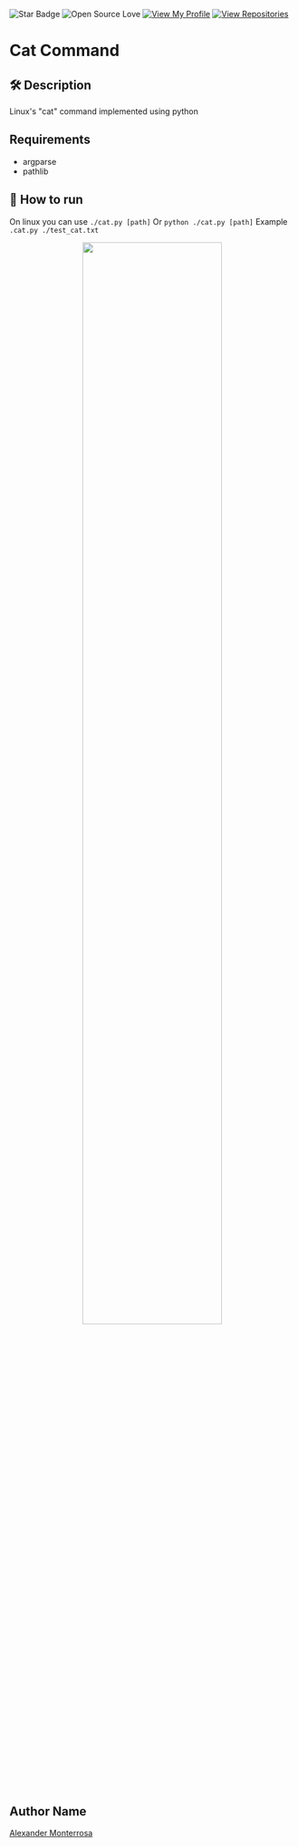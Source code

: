 ![Star Badge](https://img.shields.io/static/v1?label=%F0%9F%8C%9F&message=If%20Useful&style=style=flat&color=BC4E99)
![Open Source Love](https://badges.frapsoft.com/os/v1/open-source.svg?v=103)
[![View My Profile](https://img.shields.io/badge/View-My_Profile-green?logo=GitHub)](https://github.com/ndleah)
[![View Repositories](https://img.shields.io/badge/View-My_Repositories-blue?logo=GitHub)](https://github.com/ndleah?tab=repositories)

# Cat Command 

## 🛠️ Description
Linux's "cat" command implemented using python


## Requirements
- argparse
- pathlib

## 🌟 How to run 
On linux you can use 
``` ./cat.py [path] ```
Or
```python ./cat.py [path]```
Example
```.cat.py ./test_cat.txt```
<p align="center">
<img src="IMG/cat_command.png" width=70% height=70%>

## Author Name

[Alexander Monterrosa](https://github.com/Alex108-lab)

